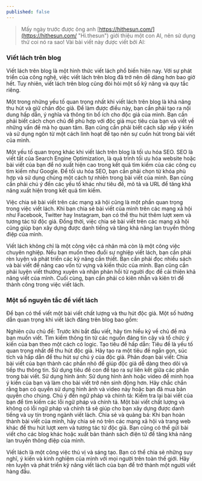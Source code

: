 ```yaml
---
published: false
---
```

> Mấy ngày trước được ông anh [https://hithesun.com/](https://hithesun.com/ "Hi.thesun") giới thiệu một con AI, nên sử dụng thử coi nó ra sao! Vài bài viết này được viết bởi AI:

### Viết lách trên blog

Viết lách trên blog là một hình thức viết lách phổ biến hiện nay. Với sự phát triển của công nghệ, việc viết lách trên blog đã trở nên dễ dàng hơn bao giờ hết. Tuy nhiên, viết lách trên blog cũng đòi hỏi một số kỹ năng và quy tắc riêng.

Một trong những yếu tố quan trọng nhất khi viết lách trên blog là khả năng thu hút và giữ chân độc giả. Để làm được điều này, bạn cần phải tạo ra nội dung hấp dẫn, ý nghĩa và thông tin bổ ích cho độc giả của mình. Bạn cần phải biết cách chọn chủ đề phù hợp với độc giả mục tiêu của bạn và viết về những vấn đề mà họ quan tâm. Bạn cũng cần phải biết cách sắp xếp ý kiến và sử dụng ngôn từ một cách linh hoạt để tạo nên sự cuốn hút trong bài viết của mình.

Một yếu tố quan trọng khác khi viết lách trên blog là tối ưu hóa SEO. SEO là viết tắt của Search Engine Optimization, là quá trình tối ưu hóa website hoặc bài viết của bạn để nó xuất hiện cao trong kết quả tìm kiếm của các công cụ tìm kiếm như Google. Để tối ưu hóa SEO, bạn cần phải chọn từ khóa phù hợp và sử dụng chúng một cách tự nhiên trong bài viết của mình. Bạn cũng cần phải chú ý đến các yếu tố khác như tiêu đề, mô tả và URL để tăng khả năng xuất hiện trong kết quả tìm kiếm.

Việc chia sẻ bài viết trên các mạng xã hội cũng là một phần quan trọng trong việc viết lách. Khi bạn chia sẻ bài viết của mình trên các mạng xã hội như Facebook, Twitter hay Instagram, bạn có thể thu hút thêm lượt xem và tương tác từ độc giả. Đồng thời, việc chia sẻ bài viết trên các mạng xã hội cũng giúp bạn xây dựng được danh tiếng và tăng khả năng lan truyền thông điệp của mình.

Viết lách không chỉ là một công việc cá nhân mà còn là một công việc chuyên nghiệp. Nếu bạn muốn theo đuổi sự nghiệp viết lách, bạn cần phải rèn luyện và phát triển các kỹ năng cần thiết. Bạn cần phải đọc nhiều sách và bài viết để nâng cao vốn từ vựng và kiến thức của mình. Bạn cũng cần phải luyện viết thường xuyên và nhận phản hồi từ người đọc để cải thiện khả năng viết của mình. Cuối cùng, bạn cần phải có kiên nhẫn và kiên trì để thành công trong việc viết lách.

### Một số nguyên tắc để viết lách

Để bạn có thể viết một bài viết chất lượng và thu hút độc giả. Một số hướng dẫn quan trọng khi viết lách đăng trên blog bao gồm:

Nghiên cứu chủ đề: Trước khi bắt đầu viết, hãy tìm hiểu kỹ về chủ đề mà bạn muốn viết. Tìm kiếm thông tin từ các nguồn đáng tin cậy và tổ chức ý kiến của bạn theo một cách có logic.
Tạo tiêu đề hấp dẫn: Tiêu đề là yếu tố quan trọng nhất để thu hút độc giả. Hãy tạo ra một tiêu đề ngắn gọn, súc tích và hấp dẫn để thu hút sự chú ý của độc giả.
Phân đoạn bài viết: Chia bài viết của bạn thành các phần nhỏ để giúp độc giả dễ dàng theo dõi và tiếp thu thông tin. Sử dụng tiêu đề con để tạo ra sự liên kết giữa các phần trong bài viết.
Sử dụng hình ảnh: Sử dụng hình ảnh hoặc video để minh họa ý kiến của bạn và làm cho bài viết trở nên sinh động hơn. Hãy chắc chắn rằng bạn có quyền sử dụng hình ảnh và video này hoặc bạn đã mua bản quyền cho chúng.
Chú ý đến ngữ pháp và chính tả: Kiểm tra lại bài viết của bạn để tìm kiếm các lỗi ngữ pháp và chính tả. Một bài viết chất lượng và không có lỗi ngữ pháp và chính tả sẽ giúp cho bạn xây dựng được danh tiếng và uy tín trong ngành viết lách.
Chia sẻ và quảng bá: Khi bạn hoàn thành bài viết của mình, hãy chia sẻ nó trên các mạng xã hội và trang web khác để thu hút lượt xem và tương tác từ độc giả. Bạn cũng có thể gửi bài viết cho các blog khác hoặc xuất bản thành sách điện tử để tăng khả năng lan truyền thông điệp của mình.

Viết lách là một công việc thú vị và sáng tạo. Bạn có thể chia sẻ những suy nghĩ, ý kiến và kinh nghiệm của mình với mọi người trên toàn thế giới. Hãy rèn luyện và phát triển kỹ năng viết lách của bạn để trở thành một người viết hàng đầu.


